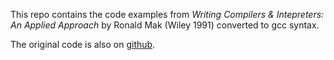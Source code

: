 This repo contains the code examples from *Writing Compilers & Intepreters: An Applied Approach* by Ronald Mak (Wiley 1991) converted to gcc syntax.

The original code is also on [github](https://github.com/GunterMueller/Mak_Writing_Compilers_and_Interpreters).
